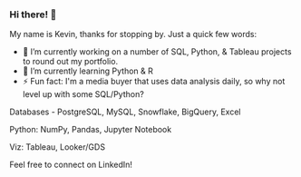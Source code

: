 ### Hi there! 👋

My name is Kevin, thanks for stopping by. Just a quick few words:
- 🔭 I’m currently working on a number of SQL, Python, & Tableau projects to round out my portfolio.
- 🌱 I’m currently learning Python & R
- ⚡ Fun fact: I'm a media buyer that uses data analysis daily, so why not level up with some SQL/Python?

Databases - PostgreSQL, MySQL, Snowflake, BigQuery, Excel

Python: NumPy, Pandas, Jupyter Notebook

Viz: Tableau, Looker/GDS

Feel free to connect on LinkedIn! 


